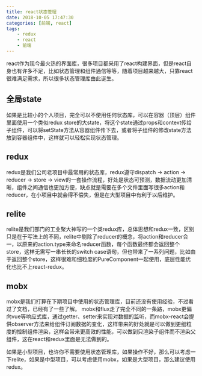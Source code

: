 ```yaml
---
title: react状态管理
date: 2018-10-05 17:47:30
categories: [前端, react]
tags:
    - redux
    - react
    - 前端
---
```

react作为现今最火热的界面库，很多项目都采用了react构建界面，但是react自身也有许多不足，比如状态管理和组件通信等等，随着项目越来越大，只靠react很难满足需求，所以很多状态管理库由此诞生。

## 全局state
如果是比较小的个人项目，完全可以不使用任何状态库，可以在容器（顶层）组件里面使用一个类似redux store的大state，将这个state通过props和context传给子组件，可以将setState方法从容器组件传下去，或者将子组件的修改state方法放到容器组件中，这样就可以轻松实现状态管理。

## redux
redux是我们公司老项目中最常用的状态库，redux遵守dispatch -> action -> reducer -> store -> view的一套操作流程，好处是状态可预测，数据流动更加清晰，组件之间通信也更加方便，缺点就是需要在多个文件里面写很多action和reducer，在小项目中就会得不偿失，但是在大型项目中有利于以后维护。

## relite
relite是我们部门的工业聚大神写的一个类redux库，总体思想和redux一致，区别只是在于写法上的不同，relite中剔除了reducer的概念，将action和reducer合一，以原来的action.type来命名reducer函数，每个函数最终都会返回整个store，这样无需写一串长长的switch case语句，但也带来了一系列问题，比如由于返回整个store，这样很难和细粒度的PureComponent一起使用，底层性能优化也比不上react-redux。

## mobx
mobx是我们打算在下期项目中使用的状态管理库，目前还没有使用经验，不过看过了文档，已经有了一些了解。
mobx和flux走了完全不同的一条路，mobx更偏向vue等响应式库，通过getter、setter来实现对数据的监听，而mobx-react会提供observer方法来给组件订阅数据的变化，这样带来的好处就是可以做到更细粒度的控制组件渲染，这样会带来更高效的性能，可以做到只渲染子组件而不渲染父组件，这在react和redux里面是无法做到的。

如果是小型项目，也许你不需要使用状态管理库，如果操作不好，那么可以考虑一下relite，如果是中型项目，可以考虑使用mobx，如果是大型项目，那么建议使用redux。

